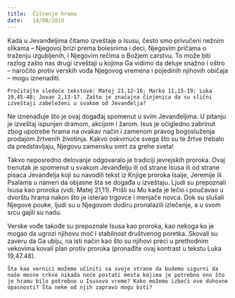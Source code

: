 ```yaml
---
title:  Čišćenje hrama
date:   14/08/2019
---
```


Kada u Jevanđeljima čitamo izveštaje o Isusu, često smo privučeni nežnim slikama – Njegovoj brizi prema bolesnima i deci, Njegovim pričama o traženju izgubljenih, i Njegovim rečima o Božjem carstvu. To može biti razlog zašto nas drugi izveštaji u kojima Ga vidimo da deluje snažno i oštro – naročito protiv verskih vođa Njegovog vremena i pojedinih njihovih običaja – mogu iznenaditi.

`Pročitajte sledeće tekstove: Matej 21,12-16; Marko 11,15-19; Luka 19,45-48; Jovan 2,13-17. Zašto je značajna činjenica da su slični izveštaji zabeleženi u svakom od Jevanđelja?`

Ne iznenađuje što je ovaj događaj spomenut u svim Jevanđeljima. U pitanju je izveštaj ispunjen dramom, akcijom i žarom. Isus je očigledno zabrinut zbog upotrebe hrama na ovakav način i zamenom pravog bogosluženja prodajom žrtvenih životinja. Kakvo oskvrnuće svega što su te žrtve trebalo da predstavljaju, Njegovu zamensku smrt za grehe sveta!

Takvo neposredno delovanje odgovaralo je tradiciji jevrejskih proroka. Ovaj trenutak je spomenut u svakom Jevanđelju ili od strane Isusa ili od strane pisaca Jevanđelja koji su navodili tekst iz Knjige proroka Isaije, Jeremije ili Psalama u nameri da objasne šta se događa u izveštaju. Ljudi su prepoznali Isusa kao proroka (vidi: Matej 21,11). Prišli su Mu kada je lečio i poučavao u dvorštu hrama nakon što je isterao trgovce i menjače novca. Dok su slušali Njegove pouke, ljudi su u Njegovom dodiru pronalazili izlečenje, a u svom srcu gajili su nadu.

Verske vođe takođe su prepoznale Isusa kao proroka, kao nekoga ko je mogao da ugrozi njihovu moć i stabilnost društvenog poretka. Skovali su zaveru da Ga ubiju, na isti način kao što su njihovi preci u prethodnim vekovima kovali plan protiv proroka (pronađite ovaj kontrast u tekstu Luka 19,47.48).

`Šta kao vernici možemo učiniti sa svoje strane da budemo sigurni da naše mesne crkve nikada neće postati mesta kojima je potrebno ono što je hramu bilo potrebno u Isusovo vreme? Kako možemo izbeći ove duhovne opasnosti? Šta neke od njih zapravo mogu biti? `
